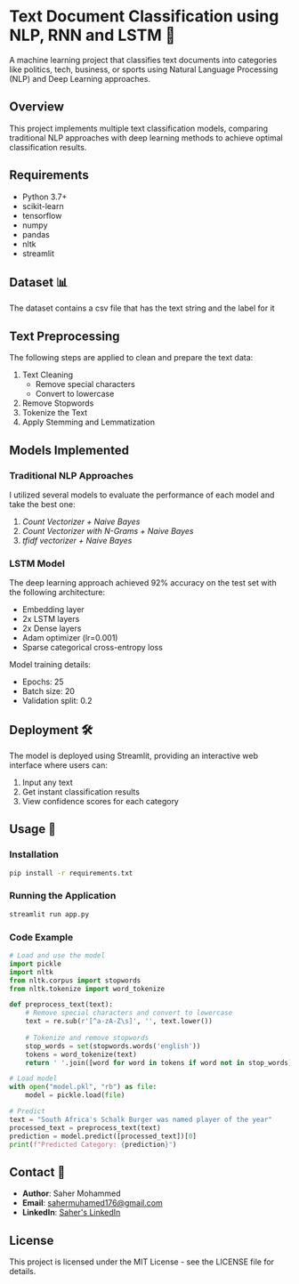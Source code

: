 # Text Document Classification using NLP, RNN and LSTM 🤖

A machine learning project that classifies text documents into categories like politics, tech, business, or sports using Natural Language Processing (NLP) and Deep Learning approaches.

## Overview
This project implements multiple text classification models, comparing traditional NLP approaches with deep learning methods to achieve optimal classification results.

## Requirements
- Python 3.7+
- scikit-learn
- tensorflow
- numpy
- pandas
- nltk
- streamlit

## Dataset 📊

The dataset contains a csv file that has the text string and the label for it

## Text Preprocessing
The following steps are applied to clean and prepare the text data:
1. Text Cleaning
   - Remove special characters
   - Convert to lowercase
2. Remove Stopwords
3. Tokenize the Text
4. Apply Stemming and Lemmatization

## Models Implemented

### Traditional NLP Approaches
I utilized several models to evaluate the performance of each model and take the best one:
1. *Count Vectorizer + Naive Bayes*
2. *Count Vectorizer with N-Grams + Naive Bayes*
3. *tfidf vectorizer + Naive Bayes*

### LSTM Model
The deep learning approach achieved 92% accuracy on the test set with the following architecture:
- Embedding layer
- 2x LSTM layers
- 2x Dense layers
- Adam optimizer (lr=0.001)
- Sparse categorical cross-entropy loss

Model training details:
- Epochs: 25
- Batch size: 20
- Validation split: 0.2

## Deployment 🛠️
The model is deployed using Streamlit, providing an interactive web interface where users can:
1. Input any text
2. Get instant classification results
3. View confidence scores for each category

## Usage 🚀

### Installation
```bash
pip install -r requirements.txt
```

### Running the Application
```bash
streamlit run app.py
```

### Code Example
```python
# Load and use the model
import pickle
import nltk
from nltk.corpus import stopwords
from nltk.tokenize import word_tokenize

def preprocess_text(text):
    # Remove special characters and convert to lowercase
    text = re.sub(r'[^a-zA-Z\s]', '', text.lower())
    
    # Tokenize and remove stopwords
    stop_words = set(stopwords.words('english'))
    tokens = word_tokenize(text)
    return ' '.join([word for word in tokens if word not in stop_words])

# Load model
with open("model.pkl", "rb") as file:
    model = pickle.load(file)

# Predict
text = "South Africa's Schalk Burger was named player of the year"
processed_text = preprocess_text(text)
prediction = model.predict([processed_text])[0]
print(f"Predicted Category: {prediction}")
```

## Contact 📩
- **Author**: Saher Mohammed
- **Email**: sahermuhamed176@gmail.com
- **LinkedIn**: [Saher's LinkedIn](https://www.linkedin.com/in/sahermuhamed/)

## License
This project is licensed under the MIT License - see the LICENSE file for details.


